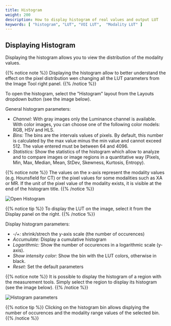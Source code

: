 ```yaml
---
title: Histogram
weight: 200
description: How to display histogram of real values and output LUT
keywords: [ "histogram", "LUT", "VOI LUT",  "Modality LUT" ]
---
```


## Displaying Histogram

Displaying the histogram allows you to view the distribution of the modality values.

{{% notice note %}}
Displaying the histogram allow to better understand the effect on the pixel distribution wen changing all the LUT parameters from the Image Tool right panel.
{{% /notice %}}

To open the histogram, select the "Histogram" layout from the Layouts dropdown button (see the image below).

General histogram parameters:

* *Channel:* With gray images only the Luminance channel is available. With color images, you can choose one of the following color models: RGB, HSV and HLS.
* *Bins:* The bins are the intervals values of pixels. By default, this number is calculated by the max value minus the min value and cannot exceed 512. The value entered must be between 64 and 4096.
* *Statistics:* Show the statistics of the histogram which allow to analyze and to compare images or image regions in a quantitative way (Pixels, Min, Max, Median, Mean, StDev, Skewness, Kurtosis, Entropy).

{{% notice note %}}
The values on the x-axis represent the modality values (e.g. Hounsfield for CT) or the pixel values for some modalities such as XA or MR. If the unit of the pixel value of the modality exists, it is visible at the end of the histogram title.
{{% /notice %}}

![Open Histogram](/tuto/histogram.jpg?classes=shadow&width=700px)

{{% notice tip %}}
To display the LUT on the image, select it from the Display panel on the right.
{{% /notice %}}


Display histogram parameters:

* *-/+:* shrink/strech the y-axis scale (the number of occurences)
* *Accumulate:* Display a cumulative histogram
* *Logarithmic:* Show the number of occurences in a logarithmic scale (y-axis).
* *Show intensity color:* Show the bin with the LUT colors, otherwise in black.
* *Reset:* Set the default parameters

{{% notice note %}}
It is possible to display the histogram of a region with the measurement tools. Simply select the region to display its histogram (see the image below).
{{% /notice %}}

![Histogram parameters](/tuto/color-histogram.png?classes=shadow&width=700px)

{{% notice tip %}}
Clicking on the histogram bin allows displying the number of occurences and the modality range values of the selected bin.
{{% /notice %}}
